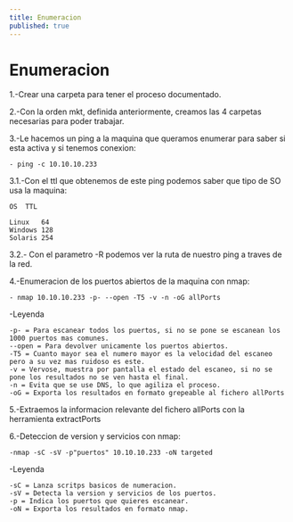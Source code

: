 ```yaml
---
title: Enumeracion
published: true
---
```


# [](#header-1)Enumeracion

1.-Crear una carpeta para tener el proceso documentado.

2.-Con la orden mkt, definida anteriormente, creamos las 4 carpetas necesarias para poder trabajar.

3.-Le hacemos un ping a la maquina que queramos enumerar para saber si esta activa y si tenemos conexion:

	- ping -c 10.10.10.233
3.1.-Con el ttl que obtenemos de este ping podemos saber que tipo de SO usa la maquina:
	
	OS	TTL
	
	Linux	64
	Windows	128
	Solaris	254

3.2.- Con el parametro -R podemos ver la ruta de nuestro ping a traves de la red.

4.-Enumeracion de los puertos abiertos de la maquina con nmap:

	- nmap 10.10.10.233 -p- --open -T5 -v -n -oG allPorts
	
-Leyenda

	-p- = Para escanear todos los puertos, si no se pone se escanean los 1000 puertos mas comunes.
	--open = Para devolver unicamente los puertos abiertos.
	-T5 = Cuanto mayor sea el numero mayor es la velocidad del escaneo pero a su vez mas ruidoso es este.
	-v = Vervose, muestra por pantalla el estado del escaneo, si no se pone los resultados no se ven hasta el final.
	-n = Evita que se use DNS, lo que agiliza el proceso.
	-oG = Exporta los resultados en formato grepeable al fichero allPorts

5.-Extraemos la informacion relevante del fichero allPorts con la herramienta extractPorts

6.-Deteccion de version y servicios con nmap:

	-nmap -sC -sV -p"puertos" 10.10.10.233 -oN targeted

-Leyenda

	-sC = Lanza scritps basicos de numeracion.
	-sV = Detecta la version y servicios de los puertos.
	-p = Indica los puertos que quieres escanear.
	-oN = Exporta los resultados en formato nmap.  
